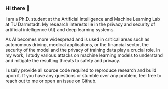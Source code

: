 ### Hi there 👋

I am a Ph.D. student at the Artificial Intelligence and Machine Learning Lab at TU Darmstadt. My research interests lie in the privacy and security of artificial intelligence (AI) and deep learning systems.

As AI becomes more widespread and is used in critical areas such as autonomous driving, medical applications, or the financial sector, the security of the model and the privacy of training data play a crucial role. In my work, I study various attacks on machine learning models to understand and mitigate the resulting threats to safety and privacy.

I usally provide all source code required to reproduce research and build upon it. If you have any questions or stumble over any problem, feel free to reach out to me or open an issue on Github.
